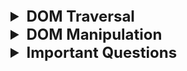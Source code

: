 <details >
 <summary style="font-size: x-large; font-weight: bold">DOM Traversal</summary>

### 1. `getElementById`

```html
<div class="grandparent" id="grandparent-id">
        <div class="parent">
            <div class="child"></div>
            <div class="child"></div>
        </div>
        <div class="parent">
            <div class="child"></div>
            <div class="child"></div>
        </div>
    </div>
```

```javascript
const grandparent = document.getElementById("grandparent-id");

const changeColor = (element) => {
    element.style.backgroundColor = "grey";
}

changeColor(grandparent);

```


### 2. `getElementsByClassName`

```javascript
const parents = Array.from(document.getElementsByClassName("parent"));

parents.forEach(changeColor);
```

### 3. `querySelector`

```javascript
const grandparent = document.querySelector("#grandparent-id");
const grandparent = document.querySelector(".grandparent");
changeColor(grandparent);
```
If want to know all selectors we can use refer "CSS Selector Cheat Sheet - Dark" pdf present in this repo

By defult it will select first element
```javascript
const parent = document.querySelector(".parent");
```

To select all the elements
```javascript
const parents = document.querySelectorAll(".parent");
```

#### i. Selecting Children

```javascript
const grandparent = document.querySelector(".grandparent");
const parents = Array.from(grandparent.children);

parents.forEach(changeColor)
```

```javascript
const parentOne = parents[0];
const childerns = parentOne.children;

changeColor(childerns[0]);
```

#### ii. Selecting Parent

```javascript
const childOne = document.querySelector("#child-one");

const parent = childOne.parentElement;
const grandparent = parent.parentElement;

changeColor(grandparent)
```

Referred Video: https://www.youtube.com/watch?v=v7rSSy8CaYE&t=334s

</details>








<details >
 <summary style="font-size: x-large; font-weight: bold">DOM Manipulation</summary>


### 1. Modifying Element

```javascript
const body = document.body;

const div = document.createElement('div');
div.innerText = 'Hello World';

body.append(div);
```

### 2. `innerText` vs `textContent`
![img_1.png](dom-manipulation/img_1.png)
![img.png](dom-manipulation/img.png)


### 3. Inserting HTML in DOM
```javascript
const body = document.body;

const div = document.createElement('div');

// 1st Method: Unsafe
// div.innerHTML = "<strong>Hello World</strong>";

// 2nd Method: Safe
const strong = document.createElement('strong');
strong.innerText = 'Hello World';
div.append(strong);

body.append(div);
```


### 4. Removing HTML from DOM

```html

<body>
<div>
    <span id="hello">Hello</span>
    <span id="bye">Bye</span>
</div>

<script src="index.js"></script>
</body>
```

```javascript
const body = document.body;
const div = document.querySelector('div');
const spanHello = document.querySelector('#hello');
const spanBye = document.querySelector('#bye');

spanBye.remove();
```


### 5. Fetching, Adding & Removing Attributes
```javascript
console.log(spanHello.getAttribute('id'));
spanHello.setAttribute('id', "span-hello-id");
spanHello.removeAttribute('id')


// 2nd Method
spanHello.id = 'span-hello-id';
```

### 6. Data Attributes

```html
<div
  id="test-div"
  data-first-name="Kyle"
  data-last-name="Cook"
  data-active
></div>
```

#### i. Reading
```javascript
const div = document.getElementById("test-div")

console.log(div.dataset)
```

Our dataset looks like this.
```json
{
  "active": "",
  "firstName": "Kyle",
  "lastName": "Cook"
}
```

#### ii. Writing
```javascript
const div = document.getElementById("test-div")

div.dataset.test = "Hi"
console.log(div.dataset.test)
// Hi
```

```html
<div
  id="test-div"
  data-test="Hi"
  data-first-name="Kyle"
  data-last-name="Cook"
  data-active
></div>
```

#### iii. Delete
```javascript
const div = document.getElementById("test-div")

delete div.dataset.active
console.log(div.dataset.active)
// undefined
```

```html
<div id="test-div" data-first-name="Sally" data-last-name="Cook"></div>
```

Referred article: https://blog.webdevsimplified.com/2020-10/javascript-data-attributes/


### 7. `classList`

#### i. Remove & Add
```javascript
element.classList.add("new-class", "another-class")
console.log(element.classList.value)
// new-class another-class

element.classList.remove("another-class")
console.log(element.classList.value)
// new-class
```

#### ii. Contains
```javascript
console.log(element.classList.contains("new-class"))
// false

element.classList.add("new-class")
console.log(element.classList.contains("new-class"))
// true
```

#### iii. Toggle
This method lets you toggle a class on/off depending on if the class is already on the element.

```javascript
element.classList.toggle("new-class")
```

The above is the same as the below.
```javascript
if (element.classList.contains("new-class")) {
  element.classList.remove("new-class")
} else {
  element.classList.add("new-class")
}
```

Referred article: https://blog.webdevsimplified.com/2020-11/class-list/


### 8. Modifying Element Style

Convert property name to camel case
```javascript
spanHi.style.backgroundColor = "red";
```

Referred Video: https://www.youtube.com/watch?v=y17RuWkWdn8&t=1s


### Good Example of DOM Manipulation

<details >
 <summary style="font-size: medium; font-weight: bold">How can you add a span element inside a div element using web APIs?</summary>

```js
// Get a reference to the div element
const myDiv = document.getElementById('myDiv');

// Create a new span element
const newSpan = document.createElement('span');

// Set attributes (optional)
newSpan.id = 'mySpan';
newSpan.className = 'mySpanClass';

// Add text content (optional)
newSpan.textContent = 'This is some text';

// Append the span to the div
myDiv.appendChild(newSpan);
```
</details>



<details >
 <summary style="font-size: medium; font-weight: bold">Todo List</summary>

![img_2.png](dom-manipulation/img_2.png)

```html
<!doctype html>
<html lang="">
<head>
    <meta charset="UTF-8"/>
    <meta
            name="viewport"
            content="width=device-width, initial-scale=1.0"/>
    <title></title>
</head>
<body>
<div>
    <h1>Todo List</h1>
    <div>
        <input
                aria-label="Add new task"
                type="text"
                placeholder="Add your task"/>
        <div>
            <button id="submit">Submit</button>
        </div>
    </div>
    <ul>
        <li>
            <span>Walk the dog</span>
            <button>Delete</button>
        </li>
        <li>
            <span>Water the plants</span>
            <button>Delete</button>
        </li>
        <li>
            <span>Wash the dishes</span>
            <button>Delete</button>
        </li>
    </ul>
</div>
<script src="src/index.js"></script>
</body>
</html>
```

```javascript
import './styles.css';

(() => {
  // Retain a reference to the elements which persist
  // throughout usage of the app.
  const $inputEl = document.querySelector('input');
  const $submitButtonEl = document.querySelector('#submit');
  const $todoListEl = document.querySelector('ul');

  function addTask(label) {
    // Create the DOM elements for the new task.
    const $newTaskElement = document.createElement('li');

    const $span = document.createElement('span');
    $newTaskElement.appendChild($span);
    // Using Node.textContent here instead of Element.innerHTML
    // to prevent XSS (Cross Site Scripting).
    $span.textContent = label;

    const $btn = document.createElement('button');
    $btn.textContent = 'Delete';
    $newTaskElement.appendChild($btn);

    // Add the new task to the list.
    $todoListEl.append($newTaskElement);
  }

  function deleteTask($itemEl) {
    // Remove the task from the list.
    $itemEl.parentNode.removeChild($itemEl);
  }

  $submitButtonEl.addEventListener('click', () => {
    addTask($inputEl.value);
    // Reset the input so that new tasks can be added.
    $inputEl.value = '';
  });

  // Add a listener to the list instead of individual tasks.
  // This is called event delegation and the benefit is that
  // the Delete button of newly-added tasks will also respond
  // to clicks without you having to manually add event listeners
  // to them. You also don't have to remove any event listeners
  // when the task is removed.
  $todoListEl.addEventListener('click', (event) => {
    // Check that the button is being clicked and not something
    // else (e.g. the task label).
    if (event.target.tagName === 'BUTTON') {
      deleteTask(event.target.parentNode);
    }
  });
})();

```

Referred from: https://www.greatfrontend.com/questions/user-interface/todo-list/vanilla
</details>



<details >
 <summary style="font-size: medium; font-weight: bold">Signup Form</summary>

![img.png](img.png)


```html
//index.html

<!doctype html>
<html>
<head>
    <meta charset="UTF-8" />
    <meta
            name="viewport"
            content="width=device-width, initial-scale=1.0" />
</head>
<body>
<form>
    <div>
        <label for="username-input">Username</label>
        <input
                id="username-input"
                name="username"
                required
                type="text"
                pattern="^[a-zA-Z0-9]+$"
                minlength="4" />
    </div>
    <div>
        <label for="email-input">Email</label>
        <input
                id="email-input"
                name="email"
                required
                type="email" />
    </div>
    <div>
        <label for="password-input">Password</label>
        <input
                id="password-input"
                name="password"
                required
                type="password"
                minlength="6" />
    </div>
    <div>
        <label for="password-confirm-input">
            Confirm Password
        </label>
        <input
                id="password-confirm-input"
                name="password_confirm"
                required
                type="password"
                minlength="6"
                aria-describedby="password-mismatch-error" />
        <div
                class="error hidden"
                id="password-mismatch-error">
            The passwords do not match
        </div>
    </div>
    <div>
        <button type="submit">Sign Up</button>
    </div>
</form>
<script src="src/index.js"></script>
</body>
</html>
```


```js
//index.js

import './styles.css';

/**
 * @param {string} username
 * @param {string} email
 * @param {string} password
 * @param {string} passwordConfirm
 */
async function submitForm(
    username,
    email,
    password,
    passwordConfirm,
) {
    try {
        const response = await fetch(
            'https://www.greatfrontend.com/api/questions/sign-up',
            {
                method: 'POST',
                headers: {
                    'Content-Type': 'application/json',
                },
                body: JSON.stringify({
                    username,
                    email,
                    password,
                    password_confirm: passwordConfirm,
                }),
            },
        );

        const { message } = await response.json();
        alert(message);
    } catch (_) {
        alert('Error submitting form!');
    }
}

(() => {
    const $form = document.querySelector('form');
    const $passwordConfirmInput = document.getElementById(
        'password-confirm-input',
    );
    const $passwordMismatchError = document.getElementById(
        'password-mismatch-error',
    );

    $form.addEventListener('submit', async (event) => {
        event.preventDefault();
        // Reset the password confirm field.
        $passwordConfirmInput.removeAttribute('aria-invalid');
        $passwordMismatchError.classList.add('hidden');

        // Construct a FormData object based on form values.
        const formData = new FormData($form);
        const password = formData.get('password');
        const passwordConfirm = formData.get(
            'password_confirm',
        );

        // The only fields we cannot leverage the browser to validate
        // is the password confirmation, so we use JavaScript to achieve that.
        if (password !== passwordConfirm) {
            $passwordConfirmInput.setAttribute(
                'aria-invalid',
                'true',
            );
            $passwordMismatchError.classList.remove('hidden');
            return;
        }

        await submitForm(
            formData.get('username'),
            formData.get('email'),
            formData.get('password'),
            formData.get('password_confirm'),
        );
    });
})();
```

Referred from: https://www.greatfrontend.com/questions/user-interface/signup-form/solution
</details>

</details>








<details >
 <summary style="font-size: x-large; font-weight: bold">Important Questions</summary>


<details >
 <summary style="font-size: large; font-weight: bold">1. getElementsByTagName</summary>

**Question:**
![img_2.png](img_2.png)
https://www.greatfrontend.com/questions/javascript/get-elements-by-tag-name?list=three-months

![img_3.png](img_3.png)

**Solution:**
```js
/**
 * @param {Element} element
 * @param {string} tagName
 * @return {Array<Element>}
 */
export default function getElementsByTagName(element, tagNameParam) {
  const elements = [];
  const tagName = tagNameParam.toUpperCase();

  function traverse(el) {
    if (el == null) {
      return;
    }

    if (el.tagName === tagName) {
      elements.push(el);
    }

    for (const child of el.children) {
      traverse(child);
    }
  }

  for (const child of element.children) {
    traverse(child);
  }

  return elements;
}

```
</details>




<details >
 <summary style="font-size: large; font-weight: bold">2. Identical DOM Trees</summary>

**Question:**
![img_1.png](img_1.png)
https://www.greatfrontend.com/questions/javascript/identical-dom-trees?list=three-months

**My Solution:** 
```js
/**
 * @param {Node} nodeA
 * @param {Node} nodeB
 * @return {boolean}
 */
export default function identicalDOMTrees(nodeAParam, nodeBParam) {

  const isIdentical = (nodeA, nodeB) => {
    
    if(nodeA.tagName !== nodeB.tagName)
      return false;
    
    if(nodeA.classList.value !== nodeB.classList.value)
      return false;
    
    if(nodeA.children.length !== nodeB.children.length)
      return false;
    
    /**
     * `innerText` also clear all testcase but
     * scenario where display is none, innerText will skip
     * that part and might yield wrong result if anything
     * different is there in both node
     */
    if(nodeA.textContent !== nodeB.textContent)
      return false;
    
    if(JSON.stringify(nodeA.style) !== JSON.stringify(nodeB.style))
      return false;
      
    if(JSON.stringify(nodeA.dataset) !== JSON.stringify(nodeB.dataset))
       return false;
     

    for(let i = 0; i < nodeA.children.length; i++){
      if(!isIdentical(nodeA.children[i], nodeB.children[i]))
        return false;
    }

    return true;
  }

  return isIdentical(nodeAParam, nodeBParam)
}
```


**GFE Solution:**
```js
/**
 * @param {Node} nodeA
 * @param {Node} nodeB
 * @return {boolean}
 */
export default function identicalDOMTrees(nodeA, nodeB) {
  if (nodeA.nodeType !== nodeB.nodeType) {
    return false;
  }

  if (nodeA.nodeType === Node.TEXT_NODE) {
    return nodeA.textContent === nodeB.textContent;
  }

  // We can assume it's an element node from here on.
  if (nodeA.tagName !== nodeB.tagName) {
    return false;
  }

  if (nodeA.childNodes.length !== nodeB.childNodes.length) {
    return false;
  }

  if (nodeA.attributes.length !== nodeB.attributes.length) {
    return false;
  }

  const hasSameAttributes = nodeA
    .getAttributeNames()
    .every(
      (attrName) =>
        nodeA.getAttribute(attrName) === nodeB.getAttribute(attrName),
    );

  if (!hasSameAttributes) {
    return false;
  }

  return Array.prototype.every.call(nodeA.childNodes, (childA, index) =>
    identicalDOMTrees(childA, nodeB.childNodes[index]),
  );
}
```

**Notes on native DOM APIs**

1. We use `nodeType` when checking the types of nodes. There is a similar API called `tagName` that only works for HTML elements, not for text nodes and comment nodes.
2. We use the `childNodes` property - as opposed to the `children` property - to get the list of children nodes. The reason is, again, children only returns elements while childNodes returns all nodes, including text nodes and comment nodes.
3. We "borrowed" the `every` method from `Array.prototype` via `Array.prototype.every.call(treeA.childNodes)` as opposed to just calling every on `childNodes`. This is because what childNodes returns is not a JavaScript array, rather an array-like data structure called `NodeList`, which doesn't come with all the array methods right out of box. Calling array methods such as every on it would throw an error. The other way to use array methods on a NodeList is to convert it to an array first via `Array.from`. i.e. `Array.from(treeA.childNodes).every(...)`.



One Liner Solution:

```js
function identicalDOMTrees(treeA, treeB) {
  return treeA.isEqualNode(treeB);
}
```
</details>




<details >
 <summary style="font-size: large; font-weight: bold">3. jQuery.css</summary>

**Question:**
![img_4.png](img_4.png)
https://www.greatfrontend.com/questions/javascript/jquery-css?list=three-months

**My Solution:**
```js
export default function $(selector) {

const element = document.querySelector(selector);

  return {
    css: function (property, value) {

    if(!value){
       if(!element)
          return undefined;

      if(property === undefined)
        return undefined;

      const val = element.style[property];
      return val === '' ? undefined : val;
    }

    if(element && property)
      element.style[property] = value;
    
      return this;
    }
  } 
}
```

GFE Solution:
```js
class jQuery {
  constructor(selector) {
    this.element = document.querySelector(selector);
  }

  css(prop, value) {
    // Getter case.
    if (value === undefined) {
      // No matching elements.
      if (this.element == null) {
        return undefined;
      }

      const value = this.element.style[prop];
      return value === '' ? undefined : value;
    }

    // Setter case.
    if (this.element != null) {
      this.element.style[prop] = value;
    }

    return this;
  }
}

export default function $(element) {
  return new jQuery(element);
}

```
An alternative solution here is to use classes to retain a reference to the selected element. The implementation of the css() method is largely similar.

</details>



<details >
 <summary style="font-size: large; font-weight: bold">4. getElementsByStyle
</summary>

**Question:**

https://www.greatfrontend.com/questions/javascript/get-elements-by-style
![img_5.png](img_5.png)

```js
/**
 * @param {Element} element
 * @param {string} property
 * @param {string} value
 * @return {Array<Element>}
 */
export default function getElementsByStyle(element, property, value) {
  const res = [];

  function traverse(el) {
    if(el === null)
      return;

    if(getComputedStyle(el).getPropertyValue(property) === value)
      res.push(el);

    for(let child of el.children)
      traverse(child);
  }

  for(let child of element.children)
      traverse(child);

  return res;
}
```

</details>

1. AJAX: 
   1. https://www.greatfrontend.com/questions/quiz/what-are-the-advantages-and-disadvantages-of-using-ajax?format=quiz
   2. https://www.greatfrontend.com/questions/quiz/explain-ajax-in-as-much-detail-as-possible
3. 
</details>
